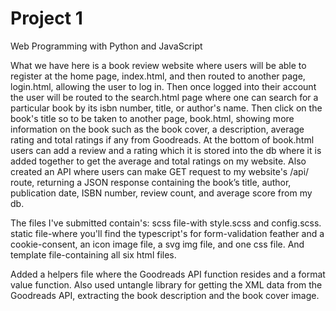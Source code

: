 # Project 1

Web Programming with Python and JavaScript

What we have here is a book review website where users will be able to register at the home page, index.html, and then routed to another page, login.html, allowing the user to log in. Then once logged into their account the user will be routed to the search.html page where one can search for a particular book by its isbn number, title, or author's name. Then click on the book's title so to be taken to another page, book.html, showing more information on the book such as the book cover, a description, average rating and total ratings if any from Goodreads. At the bottom of book.html users can add a review and a rating which it is stored into the db where it is added together to get the average and total ratings on my website.
Also created an API where users can make GET request to my website's /api/<isbn> route, returning a JSON response containing the book’s title,
author, publication date, ISBN number, review count, and average score from my db.

The files I've submitted contain's: scss file-with style.scss and config.scss. static file-where you'll find the typescript's for form-validation feather and a cookie-consent, an icon image file, a svg img file, and one css file. And template file-containing all six html files.

Added a helpers file where the Goodreads API function resides and a format value function. Also used untangle library for getting the XML data from the Goodreads API, extracting the book description and the book cover image.
